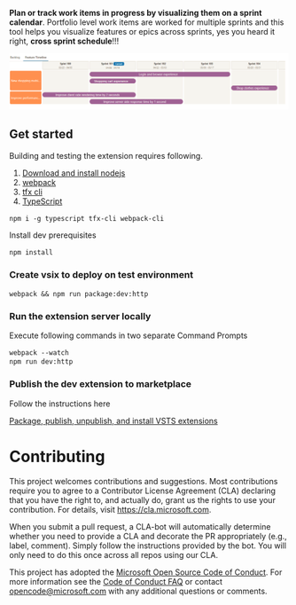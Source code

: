 **Plan or track work items in progress by visualizing them on a sprint calendar**. 
Portfolio level work items are worked for multiple sprints and this tool helps you visualize features or epics across sprints, yes you heard it right, **cross sprint schedule**!!!

![Feature timeline](images/main-img.png "Feature timeline")


## Get started
Building and testing the extension requires following.

1) [Download and install nodejs](http://nodejs.org "nodejs")
2) [webpack](https://webpack.js.org/)
3) [tfx cli](https://docs.microsoft.com/en-us/vsts/extend/publish/command-line?view=vsts)
4) [TypeScript](https://www.typescriptlang.org/)
```
npm i -g typescript tfx-cli webpack-cli
```

Install dev prerequisites
```
npm install
```

### Create vsix to deploy on test environment
```
webpack && npm run package:dev:http
```
### Run the extension server locally
Execute following commands in two separate Command Prompts
```
webpack --watch
npm run dev:http
```
### Publish the dev extension to marketplace
Follow the instructions here

[Package, publish, unpublish, and install VSTS extensions
](https://docs.microsoft.com/en-us/vsts/extend/publish/overview?view=vsts)


# Contributing

This project welcomes contributions and suggestions.  Most contributions require you to agree to a
Contributor License Agreement (CLA) declaring that you have the right to, and actually do, grant us
the rights to use your contribution. For details, visit https://cla.microsoft.com.

When you submit a pull request, a CLA-bot will automatically determine whether you need to provide
a CLA and decorate the PR appropriately (e.g., label, comment). Simply follow the instructions
provided by the bot. You will only need to do this once across all repos using our CLA.

This project has adopted the [Microsoft Open Source Code of Conduct](https://opensource.microsoft.com/codeofconduct/).
For more information see the [Code of Conduct FAQ](https://opensource.microsoft.com/codeofconduct/faq/) or
contact [opencode@microsoft.com](mailto:opencode@microsoft.com) with any additional questions or comments.
